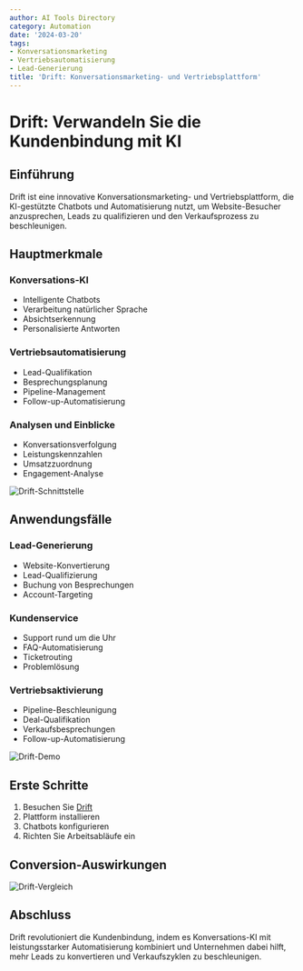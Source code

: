 ```yaml
---
author: AI Tools Directory
category: Automation
date: '2024-03-20'
tags:
- Konversationsmarketing
- Vertriebsautomatisierung
- Lead-Generierung
title: 'Drift: Konversationsmarketing- und Vertriebsplattform'
---
```


# Drift: Verwandeln Sie die Kundenbindung mit KI

## Einführung

Drift ist eine innovative Konversationsmarketing- und Vertriebsplattform, die KI-gestützte Chatbots und Automatisierung nutzt, um Website-Besucher anzusprechen, Leads zu qualifizieren und den Verkaufsprozess zu beschleunigen.

## Hauptmerkmale

### Konversations-KI
- Intelligente Chatbots
- Verarbeitung natürlicher Sprache
- Absichtserkennung
- Personalisierte Antworten

### Vertriebsautomatisierung
- Lead-Qualifikation
- Besprechungsplanung
- Pipeline-Management
- Follow-up-Automatisierung

### Analysen und Einblicke
- Konversationsverfolgung
- Leistungskennzahlen
- Umsatzzuordnung
- Engagement-Analyse

![Drift-Schnittstelle](/imgs/drift/interface.jpg)

## Anwendungsfälle

### Lead-Generierung
- Website-Konvertierung
- Lead-Qualifizierung
- Buchung von Besprechungen
- Account-Targeting

### Kundenservice
- Support rund um die Uhr
- FAQ-Automatisierung
- Ticketrouting
- Problemlösung

### Vertriebsaktivierung
- Pipeline-Beschleunigung
- Deal-Qualifikation
- Verkaufsbesprechungen
- Follow-up-Automatisierung

![Drift-Demo](/imgs/drift/demo.jpg)

## Erste Schritte

1. Besuchen Sie [Drift](https://drift.com)
2. Plattform installieren
3. Chatbots konfigurieren
4. Richten Sie Arbeitsabläufe ein

## Conversion-Auswirkungen

![Drift-Vergleich](/imgs/drift/comparison.jpg)

## Abschluss

Drift revolutioniert die Kundenbindung, indem es Konversations-KI mit leistungsstarker Automatisierung kombiniert und Unternehmen dabei hilft, mehr Leads zu konvertieren und Verkaufszyklen zu beschleunigen.